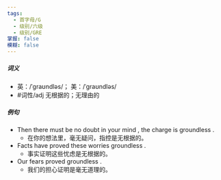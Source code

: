 ```yaml
---
tags:
  - 首字母/G
  - 级别/六级
  - 级别/GRE
掌握: false
模糊: false
---
```

##### 词义
- 英：/ˈɡraʊndləs/； 美：/ˈɡraʊndləs/
- #词性/adj  无根据的；无理由的
##### 例句
- Then there must be no doubt in your mind , the charge is groundless .
	- 在你的想法里，毫无疑问，指控是无根据的。
- Facts have proved these worries groundless .
	- 事实证明这些忧虑是无根据的。
- Our fears proved groundless .
	- 我们的担心证明是毫无道理的。
